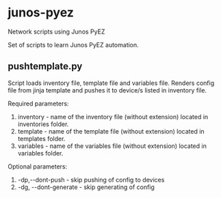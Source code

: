 # junos-pyez
Network scripts using Junos PyEZ

Set of scripts to learn Junos PyEZ automation.

## pushtemplate.py

Script loads inventory file, template file and variables file. Renders config file from jinja template and pushes it to device/s listed in inventory file.

Required parameters:
1. inventory - name of the inventory file (without extension) located in inventories folder.
1. template - name of the template file (without extension) located in templates folder.
1. variables - name of the variables file (without extension) located in variables folder.

Optional parameters:
1. -dp,--dont-push - skip pushing of config to devices
1. -dg, --dont-generate - skip generating of config